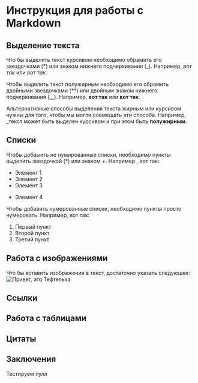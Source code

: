 # Инструкция для работы с Markdown

## Выделение текста

Что бы выделить текст курсивом необходимо обрамить его звездочками (*) или знаком нижнего подчеркивания (_). Например, *вот так* или _вот так_.

Чтобы выделить текст полужирным необходимо его обрамить двойными звездочками (**) или двойным знаком нижнего подчеркивания (__). Например, **вот так** или __вот так__.

Альтернативные способы выделения текста жирным или курсивом нужны для того, чтобы мы могли совмещать эти способа. Например, _текст может быть выделен курсивом и при этом быть **полужирным**.

## Списки


Чтобы добвыить не нумированные списки, необходимо пункты выделить звездочкой (*) или знаком +. Например , вот так: 
* Элемент 1
* Элемент 2
* Элемент 3
+ Элемент 4

Чтобы добавить нумерованные списки, необходимо пункты просто нумеровать.
Например, вот так: 
1. Первый пункт 
2. Второй пункт 
3. Третий пункт 



## Работа с изображениями 

Что бы вставить изображения в текст, достаточно указать следующее: 
![Привет, это Тефтелька](Cat.png)

## Ссылки 

## Работа с таблицами 

## Цитаты

## Заключения 

Тестируем пулл
